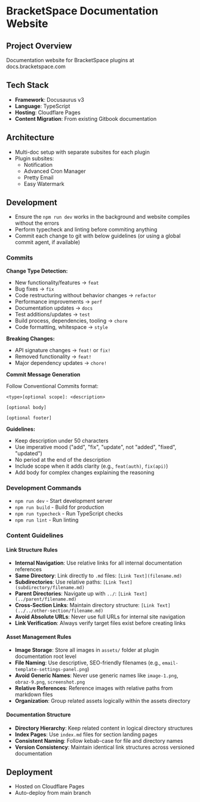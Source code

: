 # BracketSpace Documentation Website

## Project Overview
Documentation website for BracketSpace plugins at docs.bracketspace.com

## Tech Stack
- **Framework**: Docusaurus v3
- **Language**: TypeScript
- **Hosting**: Cloudflare Pages
- **Content Migration**: From existing Gitbook documentation

## Architecture
- Multi-doc setup with separate subsites for each plugin
- Plugin subsites:
  - Notification
  - Advanced Cron Manager
  - Pretty Email
  - Easy Watermark

## Development

- Ensure the `npm run dev` works in the background and website compiles without the errors
- Perform typecheck and linting before commiting anything
- Commit each change to git with below guidelines (or using a global commit agent, if available)

### Commits

**Change Type Detection:**
- New functionality/features → `feat`
- Bug fixes → `fix`
- Code restructuring without behavior changes → `refactor`
- Performance improvements → `perf`
- Documentation updates → `docs`
- Test additions/updates → `test`
- Build process, dependencies, tooling → `chore`
- Code formatting, whitespace → `style`

**Breaking Changes:**
- API signature changes → `feat!` or `fix!`
- Removed functionality → `feat!`
- Major dependency updates → `chore!`

**Commit Message Generation**

Follow Conventional Commits format:

```
<type>[optional scope]: <description>

[optional body]

[optional footer]
```

**Guidelines:**
- Keep description under 50 characters
- Use imperative mood ("add", "fix", "update", not "added", "fixed", "updated")
- No period at the end of the description
- Include scope when it adds clarity (e.g., `feat(auth)`, `fix(api)`)
- Add body for complex changes explaining the reasoning

### Development Commands
- `npm run dev` - Start development server
- `npm run build` - Build for production
- `npm run typecheck` - Run TypeScript checks
- `npm run lint` - Run linting

### Content Guidelines

#### Link Structure Rules
- **Internal Navigation**: Use relative links for all internal documentation references
- **Same Directory**: Link directly to `.md` files: `[Link Text](filename.md)`
- **Subdirectories**: Use relative paths: `[Link Text](subdirectory/filename.md)`
- **Parent Directories**: Navigate up with `../`: `[Link Text](../parent/filename.md)`
- **Cross-Section Links**: Maintain directory structure: `[Link Text](../../other-section/filename.md)`
- **Avoid Absolute URLs**: Never use full URLs for internal site navigation
- **Link Verification**: Always verify target files exist before creating links

#### Asset Management Rules
- **Image Storage**: Store all images in `assets/` folder at plugin documentation root level
- **File Naming**: Use descriptive, SEO-friendly filenames (e.g., `email-template-settings-panel.png`)
- **Avoid Generic Names**: Never use generic names like `image-1.png`, `obraz-9.png`, `screenshot.png`
- **Relative References**: Reference images with relative paths from markdown files
- **Organization**: Group related assets logically within the assets directory

#### Documentation Structure
- **Directory Hierarchy**: Keep related content in logical directory structures
- **Index Pages**: Use `index.md` files for section landing pages
- **Consistent Naming**: Follow kebab-case for file and directory names
- **Version Consistency**: Maintain identical link structures across versioned documentation

## Deployment
- Hosted on Cloudflare Pages
- Auto-deploy from main branch
